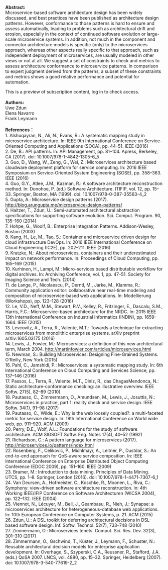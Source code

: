 **Abstract:**  
Microservice-based software architecture design has been widely discussed, and best practices have been published as architecture design patterns. However, conformance to those patterns is hard to ensure and assess automatically, leading to problems such as architectural drift and erosion, especially in the context of continued software evolution or large-scale microservice systems. In addition, not much in the component and connector architecture models is specific (only) to the microservices approach, whereas other aspects really specific to that approach, such as independent deployment of microservices, are usually modeled in other views or not at all. We suggest a set of constraints to check and metrics to assess architecture conformance to microservice patterns. In comparison to expert judgment derived from the patterns, a subset of these constraints and metrics shows a good relative performance and potential for automation.

This is a preview of subscription content, log in to check access.
</br>
</br>
**Authors:**  
Uwe Zdun  
Elena Navarro  
Frank Leymann  
</br>
**References：**  
1.
Alshuqayran, N., Ali, N., Evans, R.: A systematic mapping study in microservice architecture. In: IEEE 9th International Conference on Service-Oriented Computing and Applications (SOCA), pp. 44–51. IEEE (2016)  
2.
De, B.: API patterns. In: API Management, pp. 81–104. Apress, Berkeley, CA (2017). doi: 10.1007/978-1-4842-1305-6_5  
3.
Guo, D., Wang, W., Zeng, G., Wei, Z.: Microservices architecture based cloudware deployment platform for service computing. In: 2016 IEEE Symposium on Service-Oriented System Engineering (SOSE), pp. 358–363. IEEE (2016)  
4.
Guo, G.Y., Atlee, J.M., Kazman, R.: A software architecture reconstruction method. In: Donohoe, P. (ed.) Software Architecture. ITIFIP, vol. 12, pp. 15–33. Springer, Boston, MA (1999). doi: 10.1007/978-0-387-35563-4_2  
5.
Gupta, A.: Microservice design patterns (2017). http://blog.arungupta.me/microservice-design-patterns/  
6.
Haitzer, T., Zdun, U.: Semi-automated architectural abstraction specifications for supporting software evolution. Sci. Comput. Program. 90, 135–160 (2014)  
7.
Hohpe, G., Woolf, B.: Enterprise Integration Patterns. Addison-Wesley, Boston (2003)  
8.
Kang, H., Le, M., Tao, S.: Container and microservice driven design for cloud infrastructure DevOps. In: 2016 IEEE International Conference on Cloud Engineering (IC2E), pp. 202–211. IEEE (2016)  
9.
Kratzke, N.: About microservices, containers and their underestimated impact on network performance. In: Proceedings of Cloud Computing, pp. 165–169 (2015)  
10.
Kurhinen, H., Lampi, M.: Micro-services based distributable workflow for digital archives. In: Archiving Conference, vol. 1, pp. 47–51. Society for Imaging Science and Tech. (2014)  
11.
de Lange, P., Nicolaescu, P., Derntl, M., Jarke, M., Klamma, R.: Community application editor: collaborative near real-time modeling and composition of microservice-based web applications. In: Modellierung (Workshops), pp. 123–128 (2016)  
12.
Le, V.D., Neff, M.M., Stewart, R.V., Kelley, R., Fritzinger, E., Dascalu, S.M., Harris, F.C.: Microservice-based architecture for the NRDC. In: 2015 IEEE 13th International Conference on Industrial Informatics (INDIN), pp. 1659–1664. IEEE (2015)  
13.
Levcovitz, A., Terra, R., Valente, M.T.: Towards a technique for extracting microservices from monolithic enterprise systems. arXiv preprint arXiv:1605.03175 (2016)  
14.
Lewis, J., Fowler, M.: Microservices: a definition of this new architectural term, March 2004. http://martinfowler.com/articles/microservices.html  
15.
Newman, S.: Building Microservices: Designing Fine-Grained Systems. O’Reilly, New York (2015)  
16.
Pahl, C., Jamshidi, P.: Microservices: a systematic mapping study. In: 6th International Conference on Cloud Computing and Services Science, pp. 137–146 (2016)  
17.
Passos, L., Terra, R., Valente, M.T., Diniz, R., das ChagasMendonca, N.: Static architecture-conformance checking: an illustrative overview. IEEE Softw. 27(5), 82–89 (2010)  
18.
Pautasso, C., Zimmermann, O., Amundsen, M., Lewis, J., Josuttis, N.: Microservices in practice, part 1: reality check and service design. IEEE Softw. 34(1), 91–98 (2017)  
19.
Pautasso, C., Wilde, E.: Why is the web loosely coupled?: a multi-faceted metric for service design. In: 18th International Conference on World wide web, pp. 911–920. ACM (2009)  
20.
Perry, D.E., Wolf, A.L.: Foundations for the study of software architecture. ACM SIGSOFT Softw. Eng. Notes 17(4), 40–52 (1992)  
21.
Richardson, C.: A pattern language for microservices (2017). http://microservices.io/patterns/index.html  
22.
Rosenberg, F., Celikovic, P., Michlmayr, A., Leitner, P., Dustdar, S.: An end-to-end approach for QoS-aware service composition. In: IEEE International Conference on Enterprise Distributed Object Computing Conference (EDOC 2009), pp. 151–160. IEEE (2009)  
23.
Bramer, M.: Introduction to data mining. Principles of Data Mining. UTCS, pp. 1–8. Springer, London (2016). doi: 10.1007/978-1-4471-7307-6_1  
24.
Van Deursen, A., Hofmeister, C., Koschke, R., Moonen, L., Riva, C.: Symphony: view-driven software architecture reconstruction. In: 4th Working IEEE/IFIP Conference on Software Architecturen (WICSA 2004), pp. 122–132. IEEE (2004)  
25.
Viennot, N., Lécuyer, M., Bell, J., Geambasu, R., Nieh, J.: Synapse: a microservices architecture for heterogeneous-database web applications. In: 10th European Conference on Computer Systems, p. 21. ACM (2015)  
26.
Zdun, U.: A DSL toolkit for deferring architectural decisions in DSL-based software design. Inf. Softw. Technol. 52(7), 733–748 (2010)  
27.
Zimmermann, O.: Microservices tenets. Comput. Sci. Res. Dev. 32(3), 301–310 (2017)  
28.
Zimmermann, O., Gschwind, T., Küster, J., Leymann, F., Schuster, N.: Reusable architectural decision models for enterprise application development. In: Overhage, S., Szyperski, C.A., Reussner, R., Stafford, J.A. (eds.) QoSA 2007. LNCS, vol. 4880, pp. 15–32. Springer, Heidelberg (2007). doi: 10.1007/978-3-540-77619-2_2
